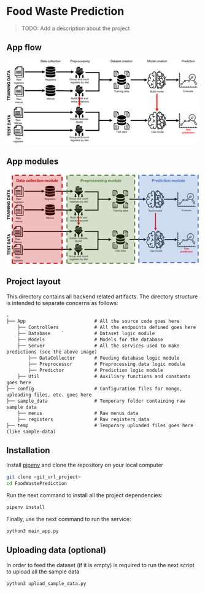 Food Waste Prediction
===================
> TODO: Add a description about the project

App flow
--------------
![App flow](app_flow.png)

App modules
--------------
![App modules](app_modules.png)

Project layout
--------------
This directory contains all backend related artifacts. The directory structure is intended to separate concerns as follows:

    .
    ├── App                         # All the source code goes here
        ├── Controllers             # All the endpoints defined goes here
        ├── Database    `           # Dataset logic module
        ├── Models                  # Models for the database
        ├── Server                  # All the services used to make predictions (see the above image)
            ├── DataCollector       # Feeding database logic module
            ├── Preprocessor        # Preprocessing data logic module
            ├── Predictor           # Prediction logic module
        ├── Util                    # Auxiliary functions and constants goes here
    ├── config                      # Configuration files for mongo, uploading files, etc. goes here
    ├── sample_data                 # Temporary folder containing raw sample data
        ├── menus                   # Raw menus data
        ├── registers               # Raw registers data
    ├── temp                        # Temporary uploaded files goes here (like sample-data)
 
Installation
--------------

Install [pipenv] and clone the repository on your local computer
```bash
git clone <git_url_project>
cd FoodWastePrediction
```

Run the next command to install all the project dependencies:
```bash
pipenv install
```

Finally, use the next command to run the service:
```bash
python3 main_app.py
```

Uploading data (optional)
--------------
In order to feed the dataset (if it is empty) is required to run the next script to upload all the sample data
```bash
python3 upload_sample_data.py
```
 
<!-- References -->

[pipenv]:        https://pypi.org/project/pipenv/
